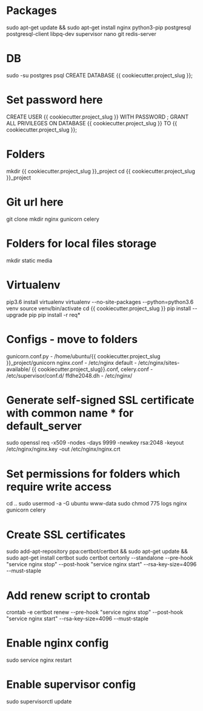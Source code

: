 # Packages
sudo apt-get update && sudo apt-get install nginx python3-pip postgresql postgresql-client libpq-dev supervisor nano git redis-server

# DB
sudo -su postgres psql
CREATE DATABASE {{ cookiecutter.project_slug }};
# Set password here
CREATE USER {{ cookiecutter.project_slug }} WITH PASSWORD ;
GRANT ALL PRIVILEGES ON DATABASE {{ cookiecutter.project_slug }} TO {{ cookiecutter.project_slug }};

# Folders
mkdir {{ cookiecutter.project_slug }}_project
cd {{ cookiecutter.project_slug }}_project
# Git url here
git clone
mkdir nginx gunicorn celery
# Folders for local files storage
mkdir static media

# Virtualenv
pip3.6 install virtualenv
virtualenv --no-site-packages --python=python3.6 venv
source venv/bin/activate
cd {{ cookiecutter.project_slug }}
pip install --upgrade pip
pip install -r req*

# Configs - move to folders
gunicorn.conf.py - /home/ubuntu/{{ cookiecutter.project_slug }}_project/gunicorn
nginx.conf - /etc/nginx
default - /etc/nginx/sites-available/
{{ cookiecutter.project_slug}}.conf, celery.conf - /etc/supervisor/conf.d/
ffdhe2048.dh - /etc/nginx/

# Generate self-signed SSL certificate with common name * for default_server
sudo openssl req -x509 -nodes -days 9999 -newkey rsa:2048 -keyout /etc/nginx/nginx.key -out /etc/nginx/nginx.crt

# Set permissions for folders which require write access
cd ..
sudo usermod -a -G ubuntu www-data
sudo chmod 775 logs nginx gunicorn celery

# Create SSL certificates
sudo add-apt-repository ppa:certbot/certbot && sudo apt-get update && sudo apt-get install certbot 
sudo certbot certonly --standalone --pre-hook "service nginx stop" --post-hook "service nginx start" --rsa-key-size=4096 --must-staple
# Add renew script to crontab 
crontab -e
certbot renew --pre-hook "service nginx stop" --post-hook "service nginx start" --rsa-key-size=4096 --must-staple

# Enable nginx config
sudo service nginx restart

# Enable supervisor config
sudo supervisorctl update
